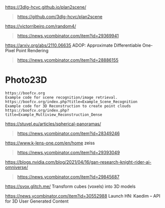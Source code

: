 https://3dlg-hcvc.github.io/plan2scene/
> https://github.com/3dlg-hcvc/plan2scene

https://victorribeiro.com/random4/
> https://news.ycombinator.com/item?id=29369941

https://arxiv.org/abs/2110.06635 ADOP: Approximate Differentiable One-Pixel Point Rendering
> https://news.ycombinator.com/item?id=28886155

# Photo23D

    https://boofcv.org
    Example code for scene recognition/image retrieval. https://boofcv.org/index.php?title=Example_Scene_Recognition
    Example code for 3D Reconstruction to create point clouds https://boofcv.org/index.php?title=Example_Multiview_Reconstruction_Dense

https://stuvel.eu/articles/spherical-panoramas/
> https://news.ycombinator.com/item?id=28349246

https://www.k-lens-one.com/en/home zeiss
> https://news.ycombinator.com/item?id=29393049

https://blogs.nvidia.com/blog/2021/04/16/gan-research-knight-rider-ai-omniverse/
> https://news.ycombinator.com/item?id=29845687

https://svox.glitch.me/ Transform cubes (voxels) into 3D models

https://news.ycombinator.com/item?id=30552988 Launch HN: Kaedim – API for 3D User Generated Content
